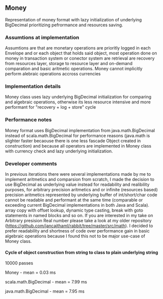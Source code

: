 ## Money

Representation of money format with lazy initialization of underlying BigDecimal prioritizing pefrormance and resources saving.

### Assumtions at implementation

Assumtions are that are monetary operations are prioritly logged in each Envelope and or each object that holds said object, most operation done on money in transaction system or conector system are retrieval are recovery from resources layer, storage to resource layer and on-demand comparation and basic aritmetic operations. Money cannot implicitly perform alebraic operations accross currencies

### Implementation details

Money class uses lazy underlying BigDecimal initialization for comparing and algebraic operations, otherwise its less resource intensive and more performant for "recovery + log + store" cycle

### Performance notes

Money format uses BigDecimal implementation from java.math.BigDecimal instead of scala.math.BigDecimal for performance reasons (java.math is slighter faster becaouse there is one less fascade Object created in construction) and because all operators are implemented in Money class with currency check and lazy underlying initialization.

### Developer comments

In previous iterations there were several implementations made by me to implement aritmetics and comparsion from scratch, I made the decision to use BigDecimal as underlying value instead for readability and realibility purposes, for arbitrary precision aritmetics and or infinite (resources based) precision aritmetics represented by underlying buffer of int/short/char code cannot be readable and performant at the same time (comparable or exceeding current BigDecimal implementations in both Java and Scala). array copy with offset lookup, dynamic type casting, break with goto statements in named blocks and so on. If you are interested in my take on Arbitrary presision Real number please take a look at my older repository (https://github.com/jancajthaml/rabbit/tree/master/src/math). I decided to prefer readability and shortness of code over performance gain in basic algebraic operations because I found this not to be major use-case of Money class.

#### Cycle of object construction from string to class to plain underlying string

10000 passes

Money - mean = 0.03 ms

scala.math.BigDecimal - mean = 7.99 ms

java.math.BigDecimal - mean = 7.95 ms
